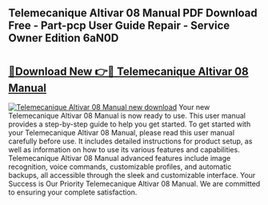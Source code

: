 ## Telemecanique Altivar 08 Manual PDF Download Free - Part-pcp User Guide Repair - Service Owner Edition 6aN0D

# <h2><a href="http://cf14287.oget.top/?id=Telemecanique+Altivar+08+Manual">🔗Download New 👉🔴 Telemecanique Altivar 08 Manual</a></h2>

[![Telemecanique Altivar 08 Manual new download](https://i.imgur.com/5g1atiW.png)](http://cf14287.oget.top/?id=Telemecanique+Altivar+08+Manual)
Your new Telemecanique Altivar 08 Manual is now ready to use. This user manual provides a step-by-step guide to help you get started. To get started with your Telemecanique Altivar 08 Manual, please read this user manual carefully before use. It includes detailed instructions for product setup, as well as information on how to use its various features and capabilities. Telemecanique Altivar 08 Manual advanced features include image recognition, voice commands, customizable profiles, and automatic backups, all accessible through the sleek and customizable interface. Your Success is Our Priority Telemecanique Altivar 08 Manual. We are committed to ensuring your complete satisfaction.
